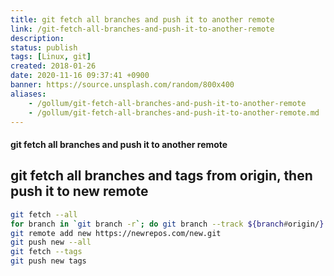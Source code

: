 ```yaml
---
title: git fetch all branches and push it to another remote
link: /git-fetch-all-branches-and-push-it-to-another-remote
description: 
status: publish
tags: [Linux, git]
created: 2018-01-26
date: 2020-11-16 09:37:41 +0900
banner: https://source.unsplash.com/random/800x400
aliases:
    - /gollum/git-fetch-all-branches-and-push-it-to-another-remote
    - /gollum/git-fetch-all-branches-and-push-it-to-another-remote.md
---
```


#### git fetch all branches and push it to another remote

## git fetch all branches and tags from origin, then push it to new remote
    
```bash
git fetch --all
for branch in `git branch -r`; do git branch --track ${branch#origin/} $branch; done
git remote add new https://newrepos.com/new.git
git push new --all
git fetch --tags
git push new tags
```